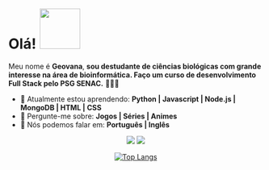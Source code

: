  #  Olá! <img src="https://media.tenor.com/E9uvclS3WnAAAAAC/bojji-kage.gif" width="80px">

Meu nome é <strong>Geovana</strong>, <strong>sou destudante de ciências biológicas com grande interesse na área de bioinformática. Faço um curso de desenvolvimento Full Stack pelo PSG SENAC.</strong> 👨🏻‍💻 

- 🚀 Atualmente estou aprendendo: <strong>Python | Javascript | Node.js | MongoDB | HTML | CSS </strong> 
- 💬 Pergunte-me sobre: <strong>Jogos | Séries | Animes</strong>
- 📣 Nós podemos falar em: <strong>Português | Inglês</strong>

<div align="center">
  
  <a href="mailto:geovana.willyna@gmail.com" alt="Gmail">
    <img src="https://img.shields.io/badge/-Gmail-FF0000?style=flat-square&labelColor=FF0000&logo=gmail&logoColor=white&link=geovana.willyna@gmail.com"/></a>

  <a href="https://www.linkedin.com/in/geovanawlima/" alt="Linkedin">
    <img src="https://img.shields.io/badge/-Linkedin-0e76a8?style=flat-square&logo=Linkedin&logoColor=white&link=https://www.linkedin.com/in/geovanawlima/" /></a>
  
 [![Top Langs](https://github-readme-stats-git-masterrstaa-rickstaa.vercel.app/api/top-langs/?username=geovanaw)](https://github.com/geovanaw/github-readme-stats)
 
</div>
